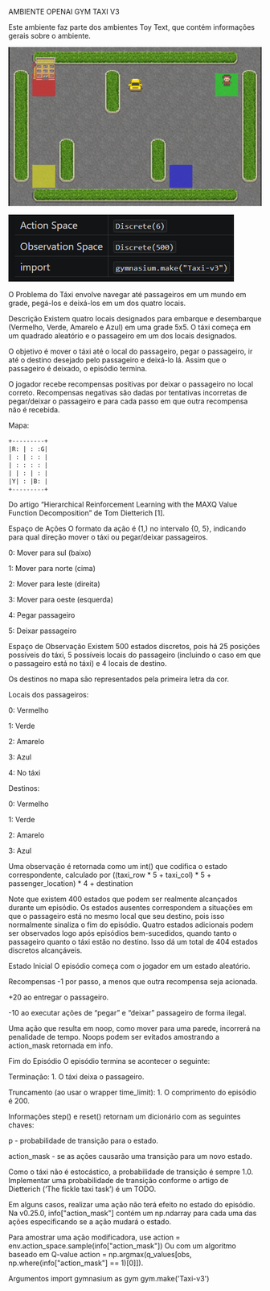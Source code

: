 AMBIENTE OPENAI GYM TAXI V3

Este ambiente faz parte dos ambientes Toy Text, que contém informações gerais sobre o ambiente.

![alt text](image.png)

![alt text](image-1.png)


O Problema do Táxi envolve navegar até passageiros em um mundo em grade, pegá-los e deixá-los em um dos quatro locais.

Descrição
Existem quatro locais designados para embarque e desembarque (Vermelho, Verde, Amarelo e Azul) em uma grade 5x5. O táxi começa em um quadrado aleatório e o passageiro em um dos locais designados.

O objetivo é mover o táxi até o local do passageiro, pegar o passageiro, ir até o destino desejado pelo passageiro e deixá-lo lá. Assim que o passageiro é deixado, o episódio termina.

O jogador recebe recompensas positivas por deixar o passageiro no local correto. Recompensas negativas são dadas por tentativas incorretas de pegar/deixar o passageiro e para cada passo em que outra recompensa não é recebida.

Mapa:

    +---------+
    |R: | : :G|
    | : | : : |
    | : : : : |
    | | : | : |
    |Y| : |B: |
    +---------+
Do artigo “Hierarchical Reinforcement Learning with the MAXQ Value Function Decomposition” de Tom Dietterich [1].

Espaço de Ações
O formato da ação é (1,) no intervalo {0, 5}, indicando para qual direção mover o táxi ou pegar/deixar passageiros.

0: Mover para sul (baixo)

1: Mover para norte (cima)

2: Mover para leste (direita)

3: Mover para oeste (esquerda)

4: Pegar passageiro

5: Deixar passageiro

Espaço de Observação
Existem 500 estados discretos, pois há 25 posições possíveis do táxi, 5 possíveis locais do passageiro (incluindo o caso em que o passageiro está no táxi) e 4 locais de destino.

Os destinos no mapa são representados pela primeira letra da cor.

Locais dos passageiros:

0: Vermelho

1: Verde

2: Amarelo

3: Azul

4: No táxi

Destinos:

0: Vermelho

1: Verde

2: Amarelo

3: Azul

Uma observação é retornada como um int() que codifica o estado correspondente, calculado por ((taxi_row * 5 + taxi_col) * 5 + passenger_location) * 4 + destination

Note que existem 400 estados que podem ser realmente alcançados durante um episódio. Os estados ausentes correspondem a situações em que o passageiro está no mesmo local que seu destino, pois isso normalmente sinaliza o fim do episódio. Quatro estados adicionais podem ser observados logo após episódios bem-sucedidos, quando tanto o passageiro quanto o táxi estão no destino. Isso dá um total de 404 estados discretos alcançáveis.

Estado Inicial
O episódio começa com o jogador em um estado aleatório.

Recompensas
-1 por passo, a menos que outra recompensa seja acionada.

+20 ao entregar o passageiro.

-10 ao executar ações de “pegar” e “deixar” passageiro de forma ilegal.

Uma ação que resulta em noop, como mover para uma parede, incorrerá na penalidade de tempo. Noops podem ser evitados amostrando a action_mask retornada em info.

Fim do Episódio
O episódio termina se acontecer o seguinte:

Terminação: 1. O táxi deixa o passageiro.

Truncamento (ao usar o wrapper time_limit): 1. O comprimento do episódio é 200.

Informações
step() e reset() retornam um dicionário com as seguintes chaves:

p - probabilidade de transição para o estado.

action_mask - se as ações causarão uma transição para um novo estado.

Como o táxi não é estocástico, a probabilidade de transição é sempre 1.0. Implementar uma probabilidade de transição conforme o artigo de Dietterich (‘The fickle taxi task’) é um TODO.

Em alguns casos, realizar uma ação não terá efeito no estado do episódio. Na v0.25.0, info["action_mask"] contém um np.ndarray para cada uma das ações especificando se a ação mudará o estado.

Para amostrar uma ação modificadora, use action = env.action_space.sample(info["action_mask"]) Ou com um algoritmo baseado em Q-value action = np.argmax(q_values[obs, np.where(info["action_mask"] == 1)[0]]).

Argumentos
import gymnasium as gym
gym.make('Taxi-v3')

